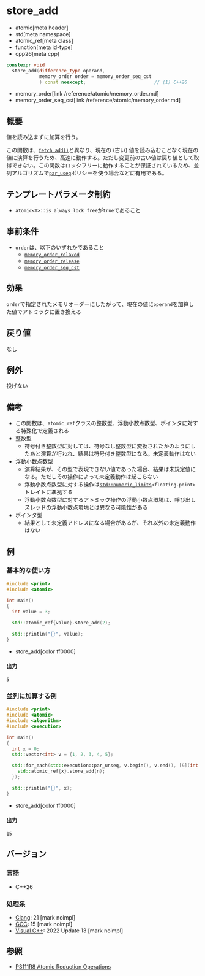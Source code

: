 # store_add
* atomic[meta header]
* std[meta namespace]
* atomic_ref[meta class]
* function[meta id-type]
* cpp26[meta cpp]

```cpp
constexpr void
  store_add(difference_type operand,
            memory_order order = memory_order_seq_cst
            ) const noexcept;                         // (1) C++26
```
* memory_order[link /reference/atomic/memory_order.md]
* memory_order_seq_cst[link /reference/atomic/memory_order.md]

## 概要
値を読み込まずに加算を行う。

この関数は、[`fetch_add()`](fetch_add.md)と異なり、現在の (古い) 値を読み込むことなく現在の値に演算を行うため、高速に動作する。ただし変更前の古い値は戻り値として取得できない。この関数はロックフリーに動作することが保証されているため、並列アルゴリズムで[`par_useq`](/reference/execution/execution/execution_policy.md)ポリシーを使う場合などに有用である。


## テンプレートパラメータ制約
- `atomic<T>::is_always_lock_free`が`true`であること


## 事前条件
- `order`は、以下のいずれかであること
    - [`memory_order_relaxed`](/reference/atomic/memory_order.md)
    - [`memory_order_release`](/reference/atomic/memory_order.md)
    - [`memory_order_seq_cst`](/reference/atomic/memory_order.md)


## 効果
`order`で指定されたメモリオーダーにしたがって、現在の値に`operand`を加算した値でアトミックに置き換える


## 戻り値
なし


## 例外
投げない


## 備考
- この関数は、`atomic_ref`クラスの整数型、浮動小数点数型、ポインタに対する特殊化で定義される
- 整数型
    - 符号付き整数型に対しては、符号なし整数型に変換されたかのようにしたあと演算が行われ、結果は符号付き整数型になる。未定義動作はない
- 浮動小数点数型
    - 演算結果が、その型で表現できない値であった場合、結果は未規定値になる。ただしその操作によって未定義動作は起こらない
    - 浮動小数点数型に対する操作は[`std::numeric_limits`](/reference/limits/numeric_limits.md)`<floating-point>`トレイトに準拠する
    - 浮動小数点数型に対するアトミック操作の浮動小数点環境は、呼び出しスレッドの浮動小数点環境とは異なる可能性がある
- ポインタ型
    - 結果として未定義アドレスになる場合があるが、それ以外の未定義動作はない


## 例
### 基本的な使い方
```cpp example
#include <print>
#include <atomic>

int main()
{
  int value = 3;

  std::atomic_ref{value}.store_add(2);

  std::println("{}", value);
}
```
* store_add[color ff0000]


#### 出力
```
5
```

### 並列に加算する例
```cpp example
#include <print>
#include <atomic>
#include <algorithm>
#include <execution>

int main()
{
  int x = 0;
  std::vector<int> v = {1, 2, 3, 4, 5};

  std::for_each(std::execution::par_unseq, v.begin(), v.end(), [&](int n){
    std::atomic_ref{x}.store_add(n);
  });

  std::println("{}", x);
}
```
* store_add[color ff0000]

#### 出力
```
15
```

## バージョン
### 言語
- C++26

### 処理系
- [Clang](/implementation.md#clang): 21 [mark noimpl]
- [GCC](/implementation.md#gcc): 15 [mark noimpl]
- [Visual C++](/implementation.md#visual_cpp): 2022 Update 13 [mark noimpl]


## 参照
- [P3111R8 Atomic Reduction Operations](https://open-std.org/jtc1/sc22/wg21/docs/papers/2025/p3111r8.html)